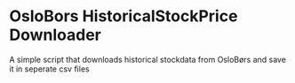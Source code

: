 # OsloBors HistoricalStockPrice Downloader
 A simple script that downloads historical stockdata from OsloBørs and save it in seperate csv files
